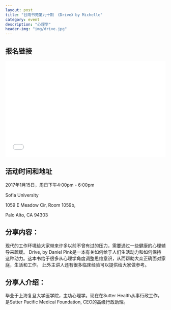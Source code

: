 ```yaml
---
layout: post
title: "谷雨书苑第九十期 《Drive》 by Michelle"
category: event
description: "心理学"
header-img: "img/drive.jpg"
---
```


## 报名链接
<div style="width:100%; text-align:left;" ><iframe src="//eventbrite.com/tickets-external?eid=31133244372&ref=etckt" frameborder="0" height="300" width="100%" vspace="0" hspace="0" marginheight="5" marginwidth="5" scrolling="auto" allowtransparency="true"></iframe></div>
                 
## 活动时间和地址
2017年1月15日，周日下午4:00pm - 6:00pm

Sofia University 

1059 E Meadow Cir, Room 1059b,

Palo Alto, CA 94303

## 分享内容：
现代的工作环境给大家带来许多以前不曾有过的压力，需要通过一些健康的心理辅导来疏缓。 Drive, by Daniel Pink是一本有关如何给于人们生活动力和如何保持这种动力。这本书给于很多从心理学角度调整思维意识，从而帮助大众正确面对家庭，生活和工作。
此外主讲人还有很多临床经验可以提供给大家做参考。

## 分享人介绍：
毕业于上海复旦大学医学院，主功心理学。现在在Sutter Health从事行政工作，是Sutter Pacific Medical Foundation, CEO的高级行政助理。
